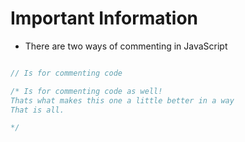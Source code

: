 # Important Information

- There are two ways of commenting in JavaScript

``` javascript

// Is for commenting code

/* Is for commenting code as well!
Thats what makes this one a little better in a way
That is all.

*/

```